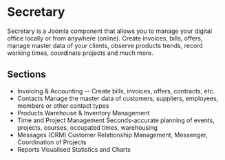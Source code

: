 # Secretary

Secretary is a Joomla component that allows you to manage your digital office locally or from anywhere (online). Create invoices, bills, offers, manage master data of your clients, observe products trends, record working times, coordinate projects and much more.

## Sections
- Invoicing & Accounting
-- Create bills, invoices, offers, contracts, etc.
- Contacts
Manage the master data of customers, suppliers, employees, members or other contact types
- Products
Warehouse & Inventory Management
- Time and Project Management
Seconds-accurate planning of events, projects, courses, occupated times, warehousing
- Messages (CRM)
Customer Relationship Management, Messenger, Coordination of Projects
- Reports
Visualised Statistics and Charts
